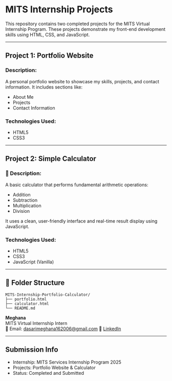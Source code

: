 
# MITS Internship Projects

This repository contains two completed projects for the MITS Virtual Internship Program. These projects demonstrate my front-end development skills using HTML, CSS, and JavaScript.

---

##  Project 1: Portfolio Website

### Description:
A personal portfolio website to showcase my skills, projects, and contact information. It includes sections like:
- About Me
- Projects
- Contact Information

###  Technologies Used:
- HTML5
- CSS3

---

##  Project 2: Simple Calculator

### 📄 Description:
A basic calculator that performs fundamental arithmetic operations:
- Addition
- Subtraction
- Multiplication
- Division

It uses a clean, user-friendly interface and real-time result display using JavaScript.

###  Technologies Used:
- HTML5
- CSS3
- JavaScript (Vanilla)

---

## 📂 Folder Structure

```
MITS-Internship-Portfolio-Calculator/
├── portfolio.html
├── calculator.html
└── README.md
```

**Meghana**  
MITS Virtual Internship Intern  
📧 Email: dasarimeghana162006@gmail.com 
🔗 [LinkedIn](www.linkedin.com/in/dasari-meghana-a8865a303)

---

## Submission Info

- Internship: MITS Services Internship Program 2025
- Projects: Portfolio Website & Calculator
- Status:  Completed and Submitted
